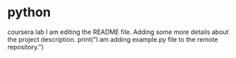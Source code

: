 # python
coursera lab
I am editing the README file. Adding some more details about the project description.
 print("I am adding example.py file to the remote repository.")


